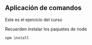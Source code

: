 ## Aplicación de comandos

Este es el ejercicio del curso

Recuerden instalar los paquetes de node

```
npm install

```